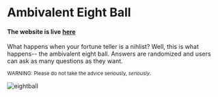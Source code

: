 # Ambivalent Eight Ball

#### The website is live [here](http://kaira.one/ambivalent_eightball)

What happens when your fortune teller is a nihlist? Well, this is what happens-- the ambivalent eight ball. Answers are randomized and users can ask as many questions as they want.

<sub>WARNING: Please do not take the advice seriously, <i>seriously</i>.</sub>

![eightball](https://media.giphy.com/media/NBj4shBpqpz44/giphy.gif)
